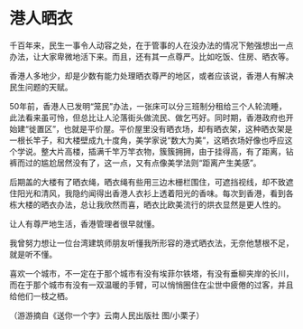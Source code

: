 # 港人晒衣

千百年来，民生一事令人动容之处，在于管事的人在没办法的情况下勉强想出一点办法，让大家卑微地活下来。而且，还有其一点尊严。比如吃饭、住房、晒衣等。 

香港人多地少，却是少数有能力处理晒衣尊严的地区，或者应该说，香港人有解决民生问题的天赋。 

50年前，香港人已发明“笼民”办法，一张床可以分三班制分租给三个人轮流睡，此法看来虽可怜，但总比让人沦落街头做流民、做乞丐好。同时期，香港政府也开始建“徙置区”，也就是平价屋。平价屋里没有晒衣场，却有晒衣架，这种晒衣架是一根长竿子，和大楼壁成九十度角，美学家说“数大为美”，这晒衣场好像也呼应这个学说。整大片高楼，插满千竿万竿衣物，簇簇拥拥，由于挂得高，有了距离，钻裤而过的尴尬居然没有了，这一点，又有点像美学法则“距离产生美感”。 

后期盖的大楼有了晒衣绳，晒衣绳有些用三边木栅栏围住，可遮挡视线，却不致遮住阳光和清风，我隐约闻得出香港人衣衫上透着阳光的香味。每次到香港，看到各栋大楼的晒衣办法，总让我欣然而喜，晒衣比欧美流行的烘衣显然是更人性的。 

让人有尊严地生活，香港管理者很早就懂。 

我曾努力想让一位台湾建筑师朋友听懂我所形容的港式晒衣法，无奈他慧根不足，就是听不懂。 

喜欢一个城市，不一定在于那个城市有没有埃菲尔铁塔，有没有垂柳夹岸的长川，而在于那个城市有没有一双温暖的手臂，可以悄悄圈住在尘世中疲倦的过客，并且给他们一枝之栖。 

（游游摘自《送你一个字》云南人民出版社 图/小栗子）